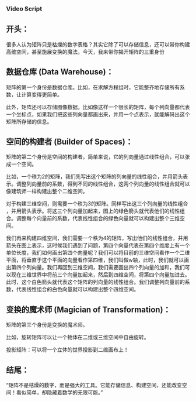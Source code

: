 ### Video Script

## 开头：

很多人认为矩阵只是枯燥的数字表格？其实它除了可以存储信息，还可以带你构建高维空间，甚至施展变换的魔法。今天，我来带你揭开矩阵的三重身份

## 数据仓库 (Data Warehouse)：

矩阵的第一个身份是数据仓库。比如，在求解方程组时，它能整齐地存储所有系数，让计算变得更简单。

此外，矩阵还可以存储图像数据。比如像这样一个很长的矩阵，每个列向量都代表一个坐标点，如果我们把这些列向量都画出来，并用一个点表示，就能解码出这个矩阵所存储的信息。

## 空间的构建者 (Builder of Spaces)：

矩阵的第二个身份是空间的构建者。简单来说，它的列向量通过线性组合，可以张成一个空间。

比如，一个秩为2的矩阵，我们先写出这个矩阵的列向量的线性组合，并用箭头表示。调整列向量前的系数，得到不同的线性组合，这两个列向量的线性组合就可以像建筑师一样构建出整个二维空间。

对于构建三维空间，则需要一个秩为3的矩阵。同样写出这三个列向量的线性组合
，并用箭头表示。将这三个列向量加起来，图上的绿色箭头就代表他们的线性组合。调整每个向量前的系数，代表线性组合的绿色向量就可以构建出整个三维空间。

我们再来构建四维空间，我们需要一个秩为4的矩阵，写出他们的线性组合，并用箭头在图上表示，这时候我们遇到了问题，第四个向量代表在第四个维度上有一个单位长度，我们如何画出第四个向量呢？我们可以将目前的三维空间看作一个二维平面，将垂直于这个平面的向量看作第四维，我们叫做w轴，此时，我们就可以画出第四个列向量。我们再回到三维空间，我们需要画出四个列向量的加和，我们可以现在三维世界中将前三个向量加起来，然后到四维空间，将第四个向量加进去。此时，这个白色箭头就代表这个矩阵的列向量的线性组合。我们调整列向量前的系数，代表线性组合的白色向量就可以构建出整个四维空间。

## 变换的魔术师 (Magician of Transformation)：

矩阵的第三个身份是变换的魔术师。

比如，旋转矩阵可以让一个物体在二维或三维空间中自由旋转。


投影矩阵：可以将一个立体的世界投影到二维画布上！

## 结尾：

“矩阵不是枯燥的数字，而是强大的工具。它能存储信息、构建空间，还能改变空间！看似简单，却隐藏着数学的无限可能。”